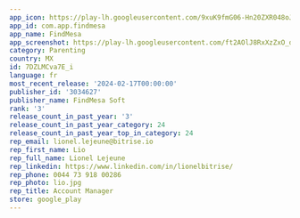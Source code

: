 ```yaml
---
app_icon: https://play-lh.googleusercontent.com/9xuK9fmG06-Hn20ZXR048oJBOIhE-4PUMkXfGJOLx_mqKT6JFNPyG0qr5c8lQPd7cv8
app_id: com.app.findmesa
app_name: FindMesa
app_screenshot: https://play-lh.googleusercontent.com/ft2AOlJ8RxXzZxO_dJUS2W4Rb1YJSVq4BXGDsILr_s2jcbuY2vEjf0P1-2VPFoxol8nH
category: Parenting
country: MX
id: 7DZLMCva7E_i
language: fr
most_recent_release: '2024-02-17T00:00:00'
publisher_id: '3034627'
publisher_name: FindMesa Soft
rank: '3'
release_count_in_past_year: '3'
release_count_in_past_year_category: 24
release_count_in_past_year_top_in_category: 24
rep_email: lionel.lejeune@bitrise.io
rep_first_name: Lio
rep_full_name: Lionel Lejeune
rep_linkedin: https://www.linkedin.com/in/lionelbitrise/
rep_phone: 0044 73 918 00286
rep_photo: lio.jpg
rep_title: Account Manager
store: google_play
---
```

